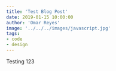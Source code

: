 ```yaml
---
title: 'Test Blog Post'
date: 2019-01-15 10:00:00
author: 'Omar Reyes'
image: '../../../images/javascript.jpg'
tags:
- code
- design
---
```


Testing 123